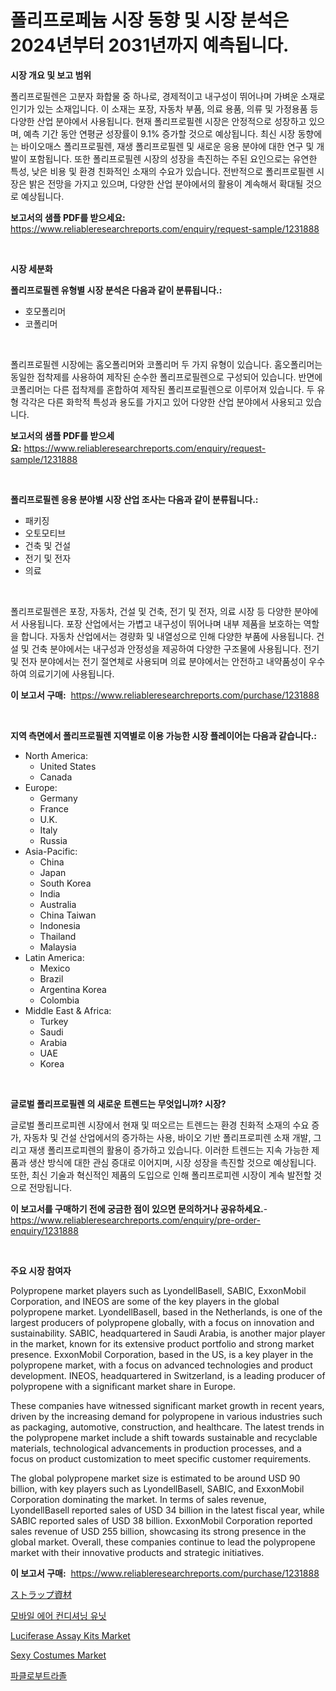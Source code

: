 <p><h1>폴리프로페늄 시장 동향 및 시장 분석은 2024년부터 2031년까지 예측됩니다.</h1></p><p><strong>시장 개요 및 보고 범위</strong></p>
<p><p>폴리프로필렌은 고분자 화합물 중 하나로, 경제적이고 내구성이 뛰어나며 가벼운 소재로 인기가 있는 소재입니다. 이 소재는 포장, 자동차 부품, 의료 용품, 의류 및 가정용품 등 다양한 산업 분야에서 사용됩니다. 현재 폴리프로필렌 시장은 안정적으로 성장하고 있으며, 예측 기간 동안 연평균 성장률이 9.1% 증가할 것으로 예상됩니다. 최신 시장 동향에는 바이오매스 폴리프로필렌, 재생 폴리프로필렌 및 새로운 응용 분야에 대한 연구 및 개발이 포함됩니다. 또한 폴리프로필렌 시장의 성장을 촉진하는 주된 요인으로는 유연한 특성, 낮은 비용 및 환경 친화적인 소재의 수요가 있습니다. 전반적으로 폴리프로필렌 시장은 밝은 전망을 가지고 있으며, 다양한 산업 분야에서의 활용이 계속해서 확대될 것으로 예상됩니다.</p></p>
<p><strong>보고서의 샘플 PDF를 받으세요:</strong> <a href="https://www.reliableresearchreports.com/enquiry/request-sample/1231888">https://www.reliableresearchreports.com/enquiry/request-sample/1231888</a></p>
<p>&nbsp;</p>
<p><strong>시장 세분화</strong></p>
<p><strong>폴리프로필렌 유형별 시장 분석은 다음과 같이 분류됩니다.:</strong></p>
<p><ul><li>호모폴리머</li><li>코폴리머</li></ul></p>
<p>&nbsp;</p>
<p><p>폴리프로필렌 시장에는 홈오폴리머와 코폴리머 두 가지 유형이 있습니다. 홈오폴리머는 동일한 접착제를 사용하여 제작된 순수한 폴리프로필렌으로 구성되어 있습니다. 반면에 코폴리머는 다른 접착제를 혼합하여 제작된 폴리프로필렌으로 이루어져 있습니다. 두 유형 각각은 다른 화학적 특성과 용도를 가지고 있어 다양한 산업 분야에서 사용되고 있습니다.</p></p>
<p><strong>보고서의 샘플 PDF를 받으세요:</strong>&nbsp;<a href="https://www.reliableresearchreports.com/enquiry/request-sample/1231888">https://www.reliableresearchreports.com/enquiry/request-sample/1231888</a></p>
<p>&nbsp;</p>
<p><strong> 폴리프로필렌 응용 분야별 시장 산업 조사는 다음과 같이 분류됩니다.:</strong></p>
<p><ul><li>패키징</li><li>오토모티브</li><li>건축 및 건설</li><li>전기 및 전자</li><li>의료</li></ul></p>
<p>&nbsp;</p>
<p><p>폴리프로필렌은 포장, 자동차, 건설 및 건축, 전기 및 전자, 의료 시장 등 다양한 분야에서 사용됩니다. 포장 산업에서는 가볍고 내구성이 뛰어나며 내부 제품을 보호하는 역할을 합니다. 자동차 산업에서는 경량화 및 내열성으로 인해 다양한 부품에 사용됩니다. 건설 및 건축 분야에서는 내구성과 안정성을 제공하여 다양한 구조물에 사용됩니다. 전기 및 전자 분야에서는 전기 절연체로 사용되며 의료 분야에서는 안전하고 내약품성이 우수하여 의료기기에 사용됩니다.</p></p>
<p><strong>이 보고서 구매:</strong>&nbsp; <a href="https://www.reliableresearchreports.com/purchase/1231888">https://www.reliableresearchreports.com/purchase/1231888</a></p>
<p>&nbsp;</p>
<p><strong>지역 측면에서 폴리프로필렌 지역별로 이용 가능한 시장 플레이어는 다음과 같습니다.:</strong></p>
<p><ul>
    <li>
        North America:
        <ul>
            <li>United States</li>
            <li>Canada</li>
        </ul>
    </li>
    <li>
        Europe:
        <ul>
            <li>Germany</li>
            <li>France</li>
            <li>U.K.</li>
            <li>Italy</li>
            <li>Russia</li>
        </ul>
    </li>
    <li>
        Asia-Pacific:
        <ul>
            <li>China</li>
            <li>Japan</li>
            <li>South Korea</li>
            <li>India</li>
            <li>Australia</li>
            <li>China Taiwan</li>
            <li>Indonesia</li>
            <li>Thailand</li>
            <li>Malaysia</li>
        </ul>
    </li>
    <li>
        Latin America:
        <ul>
            <li>Mexico</li>
            <li>Brazil</li>
            <li>Argentina Korea</li>
            <li>Colombia</li>
        </ul>
    </li>
    <li>
        Middle East & Africa:
        <ul>
            <li>Turkey</li>
            <li>Saudi</li>
            <li>Arabia</li>
            <li>UAE</li>
            <li>Korea</li>
        </ul>
    </li>
    </ul></p>
<p>&nbsp;</p>
<p><strong>글로벌 폴리프로필렌 의 새로운 트렌드는 무엇입니까? 시장?</strong></p>
<p><p>글로벌 폴리프로피렌 시장에서 현재 및 떠오르는 트렌드는 환경 친화적 소재의 수요 증가, 자동차 및 건설 산업에서의 증가하는 사용, 바이오 기반 폴리프로피렌 소재 개발, 그리고 재생 폴리프로피렌의 활용이 증가하고 있습니다. 이러한 트렌드는 지속 가능한 제품과 생산 방식에 대한 관심 증대로 이어지며, 시장 성장을 촉진할 것으로 예상됩니다. 또한, 최신 기술과 혁신적인 제품의 도입으로 인해 폴리프로피렌 시장이 계속 발전할 것으로 전망됩니다.</p></p>
<p><strong>이 보고서를 구매하기 전에 궁금한 점이 있으면 문의하거나 공유하세요.</strong>- <a href="https://www.reliableresearchreports.com/enquiry/pre-order-enquiry/1231888">https://www.reliableresearchreports.com/enquiry/pre-order-enquiry/1231888</a></p>
<p>&nbsp;</p>
<p><strong>주요 시장 참여자</strong></p>
<p><p>Polypropene market players such as LyondellBasell, SABIC, ExxonMobil Corporation, and INEOS are some of the key players in the global polypropene market. LyondellBasell, based in the Netherlands, is one of the largest producers of polypropene globally, with a focus on innovation and sustainability. SABIC, headquartered in Saudi Arabia, is another major player in the market, known for its extensive product portfolio and strong market presence. ExxonMobil Corporation, based in the US, is a key player in the polypropene market, with a focus on advanced technologies and product development. INEOS, headquartered in Switzerland, is a leading producer of polypropene with a significant market share in Europe.</p><p>These companies have witnessed significant market growth in recent years, driven by the increasing demand for polypropene in various industries such as packaging, automotive, construction, and healthcare. The latest trends in the polypropene market include a shift towards sustainable and recyclable materials, technological advancements in production processes, and a focus on product customization to meet specific customer requirements.</p><p>The global polypropene market size is estimated to be around USD 90 billion, with key players such as LyondellBasell, SABIC, and ExxonMobil Corporation dominating the market. In terms of sales revenue, LyondellBasell reported sales of USD 34 billion in the latest fiscal year, while SABIC reported sales of USD 38 billion. ExxonMobil Corporation reported sales revenue of USD 255 billion, showcasing its strong presence in the global market. Overall, these companies continue to lead the polypropene market with their innovative products and strategic initiatives.</p></p>
<p><strong>이 보고서 구매:</strong>&nbsp;&nbsp;<a href="https://www.reliableresearchreports.com/purchase/1231888">https://www.reliableresearchreports.com/purchase/1231888</a></p>
<p><p><a href="https://github.com/ksxzwxabcuynh011/Market-Research-Report-List-1/blob/main/15386424206.md">ストラップ資材</a></p><p><a href="https://medium.com/@wallacbahrtyinger567686/%EB%AA%A8%EB%B0%94%EC%9D%BC-%EC%97%90%EC%96%B4%EC%BB%A8-%EC%9C%A0%EB%8B%9B-%EC%8B%9C%EC%9E%A5-%EC%8B%9C%EC%9E%A5-cagr-%EC%8B%9C%EC%9E%A5-%EB%8F%99%ED%96%A5-%EB%B0%8F-%EC%84%B1%EC%9E%A5-%EC%A0%84%EB%9E%B5%EC%97%90-%EB%8C%80%ED%95%9C-%ED%86%B5%EC%B0%B0%EB%A0%A5-366f4a24873b">모바일 에어 컨디셔닝 유닛</a></p><p><a href="https://issuu.com/reportprime-2/docs/luciferase-assay-kits-market-size-2030.pptx">Luciferase Assay Kits Market</a></p><p><a href="https://github.com/mahnoor2003/Market-Research-Report-List-3/blob/main/sexy-costumes-market.md">Sexy Costumes Market</a></p><p><a href="https://github.com/xvz497517413/Market-Research-Report-List-1/blob/main/82838663809.md">파클로부트라졸</a></p></p>
